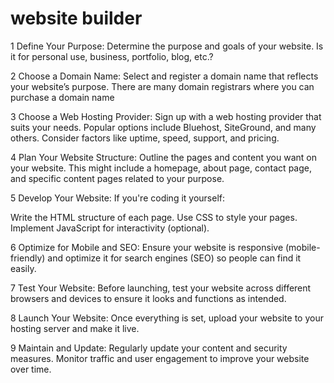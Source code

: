 # website builder 

1  Define Your Purpose: Determine the purpose and goals of your website. Is it for personal use, business, portfolio, blog, etc.?

2 Choose a Domain Name: Select and register a domain name that reflects your website’s purpose. There are many domain registrars where you can purchase a domain name 

3 Choose a Web Hosting Provider: Sign up with a web hosting provider that suits your needs. Popular options include Bluehost, SiteGround, and many others. Consider factors like uptime, speed, support, and pricing.

4 Plan Your Website Structure: Outline the pages and content you want on your website. This might include a homepage, about page, contact page, and specific content pages related to your purpose.

 5 Develop Your Website: If you're coding it yourself:

Write the HTML structure of each page.
Use CSS to style your pages.
Implement JavaScript for interactivity (optional).

 6 Optimize for Mobile and SEO: Ensure your website is responsive (mobile-friendly) and optimize it for search engines (SEO) so people can find it easily.

 7 Test Your Website: Before launching, test your website across different browsers and devices to ensure it looks and functions as intended.

 8 Launch Your Website: Once everything is set, upload your website to your hosting server and make it live.

 9 Maintain and Update: Regularly update your content and security measures. Monitor traffic and user engagement to improve your website over time.
